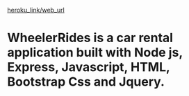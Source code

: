 [heroku_link/web_url](https://wheeler-ride.herokuapp.com/)

# WheelerRides is a car rental application built with Node js, Express, Javascript, HTML, Bootstrap Css and Jquery.